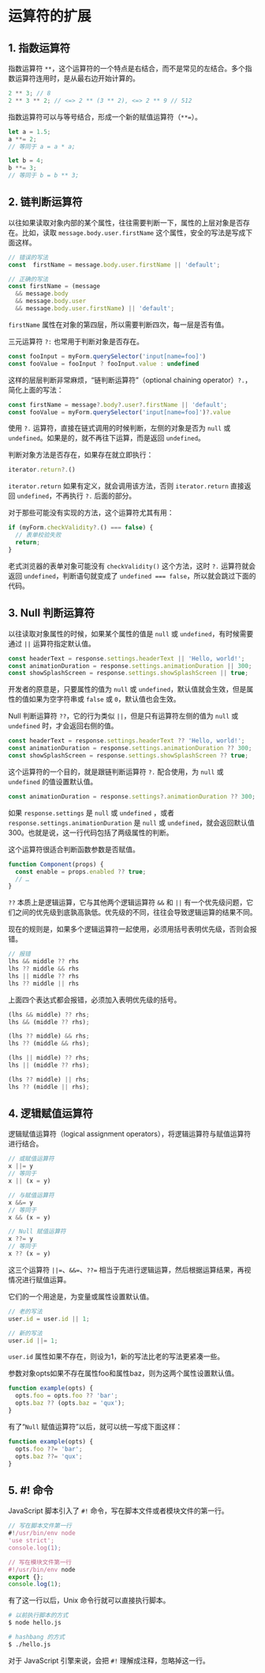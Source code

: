# 运算符的扩展

## 1. 指数运算符

指数运算符 `**`，这个运算符的一个特点是右结合，而不是常见的左结合。多个指数运算符连用时，是从最右边开始计算的。

```javascript
2 ** 3; // 8
2 ** 3 ** 2; // <=> 2 ** (3 ** 2), <=> 2 ** 9 // 512
```

指数运算符可以与等号结合，形成一个新的赋值运算符（`**=`）。

```javascript
let a = 1.5;
a **= 2;
// 等同于 a = a * a;

let b = 4;
b **= 3;
// 等同于 b = b ** 3;
```

## 2. 链判断运算符

以往如果读取对象内部的某个属性，往往需要判断一下，属性的上层对象是否存在。比如，读取 `message.body.user.firstName` 这个属性，安全的写法是写成下面这样。

```javascript
// 错误的写法
const  firstName = message.body.user.firstName || 'default';

// 正确的写法
const firstName = (message
  && message.body
  && message.body.user
  && message.body.user.firstName) || 'default';
```

`firstName` 属性在对象的第四层，所以需要判断四次，每一层是否有值。

三元运算符 `?:` 也常用于判断对象是否存在。

```javascript
const fooInput = myForm.querySelector('input[name=foo]')
const fooValue = fooInput ? fooInput.value : undefined
```

这样的层层判断非常麻烦，“链判断运算符”（optional chaining operator）`?.`，简化上面的写法：

```javascript
const firstName = message?.body?.user?.firstName || 'default';
const fooValue = myForm.querySelector('input[name=foo]')?.value
```

使用 `?.` 运算符，直接在链式调用的时候判断，左侧的对象是否为 `null` 或 `undefined`。如果是的，就不再往下运算，而是返回 `undefined`。

判断对象方法是否存在，如果存在就立即执行：

```javascript
iterator.return?.()
```

`iterator.return` 如果有定义，就会调用该方法，否则 `iterator.return` 直接返回 `undefined`，不再执行 `?.` 后面的部分。

对于那些可能没有实现的方法，这个运算符尤其有用：

```javascript
if (myForm.checkValidity?.() === false) {
  // 表单校验失败
  return;
}
```

老式浏览器的表单对象可能没有 `checkValidity()` 这个方法，这时 `?.` 运算符就会返回 `undefined`，判断语句就变成了 `undefined === false`，所以就会跳过下面的代码。

## 3. Null 判断运算符

以往读取对象属性的时候，如果某个属性的值是 `null` 或 `undefined`，有时候需要通过 `||` 运算符指定默认值。

```javascript
const headerText = response.settings.headerText || 'Hello, world!';
const animationDuration = response.settings.animationDuration || 300;
const showSplashScreen = response.settings.showSplashScreen || true;
```

开发者的原意是，只要属性的值为 `null` 或 `undefined`，默认值就会生效，但是属性的值如果为空字符串或 `false` 或 `0`，默认值也会生效。

Null 判断运算符 `??`，它的行为类似 `||`，但是只有运算符左侧的值为 `null` 或 `undefined` 时，才会返回右侧的值。

```javascript
const headerText = response.settings.headerText ?? 'Hello, world!';
const animationDuration = response.settings.animationDuration ?? 300;
const showSplashScreen = response.settings.showSplashScreen ?? true;
```

这个运算符的一个目的，就是跟链判断运算符 `?.` 配合使用，为 `null` 或 `undefined` 的值设置默认值。

```javascript
const animationDuration = response.settings?.animationDuration ?? 300;
```

如果 `response.settings` 是 `null` 或 `undefined` ，或者 `response.settings.animationDuration` 是 `null` 或 `undefined`，就会返回默认值 300。也就是说，这一行代码包括了两级属性的判断。

这个运算符很适合判断函数参数是否赋值。

```javascript
function Component(props) {
  const enable = props.enabled ?? true;
  // …
}
```

`??` 本质上是逻辑运算，它与其他两个逻辑运算符 `&&` 和 `||` 有一个优先级问题，它们之间的优先级到底孰高孰低。优先级的不同，往往会导致逻辑运算的结果不同。

现在的规则是，如果多个逻辑运算符一起使用，必须用括号表明优先级，否则会报错。

```javascript
// 报错
lhs && middle ?? rhs
lhs ?? middle && rhs
lhs || middle ?? rhs
lhs ?? middle || rhs
```

上面四个表达式都会报错，必须加入表明优先级的括号。

```javascript
(lhs && middle) ?? rhs;
lhs && (middle ?? rhs);

(lhs ?? middle) && rhs;
lhs ?? (middle && rhs);

(lhs || middle) ?? rhs;
lhs || (middle ?? rhs);

(lhs ?? middle) || rhs;
lhs ?? (middle || rhs);
```

## 4. 逻辑赋值运算符

逻辑赋值运算符（logical assignment operators），将逻辑运算符与赋值运算符进行结合。

```javascript
// 或赋值运算符
x ||= y
// 等同于
x || (x = y)

// 与赋值运算符
x &&= y
// 等同于
x && (x = y)

// Null 赋值运算符
x ??= y
// 等同于
x ?? (x = y)
```

这三个运算符 `||=`、`&&=`、`??=` 相当于先进行逻辑运算，然后根据运算结果，再视情况进行赋值运算。

它们的一个用途是，为变量或属性设置默认值。

```javascript
// 老的写法
user.id = user.id || 1;

// 新的写法
user.id ||= 1;
```

`user.id` 属性如果不存在，则设为1，新的写法比老的写法更紧凑一些。

参数对象opts如果不存在属性foo和属性baz，则为这两个属性设置默认值。

```javascript
function example(opts) {
  opts.foo = opts.foo ?? 'bar';
  opts.baz ?? (opts.baz = 'qux');
}
```

有了“`Null` 赋值运算符”以后，就可以统一写成下面这样：

```javascript
function example(opts) {
  opts.foo ??= 'bar';
  opts.baz ??= 'qux';
}
```

## 5. #! 命令

JavaScript 脚本引入了 `#!` 命令，写在脚本文件或者模块文件的第一行。

```javascript
// 写在脚本文件第一行
#!/usr/bin/env node
'use strict';
console.log(1);

// 写在模块文件第一行
#!/usr/bin/env node
export {};
console.log(1);
```

有了这一行以后，Unix 命令行就可以直接执行脚本。

```bash
# 以前执行脚本的方式
$ node hello.js

# hashbang 的方式
$ ./hello.js
```

对于 JavaScript 引擎来说，会把 `#!` 理解成注释，忽略掉这一行。
